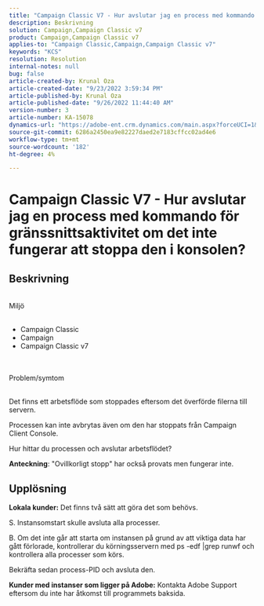 ```yaml
---
title: "Campaign Classic V7 - Hur avslutar jag en process med kommando för gränssnittsaktivitet om det inte fungerar att stoppa den i konsolen?"
description: Beskrivning
solution: Campaign,Campaign Classic v7
product: Campaign,Campaign Classic v7
applies-to: "Campaign Classic,Campaign,Campaign Classic v7"
keywords: "KCS"
resolution: Resolution
internal-notes: null
bug: false
article-created-by: Krunal Oza
article-created-date: "9/23/2022 3:59:34 PM"
article-published-by: Krunal Oza
article-published-date: "9/26/2022 11:44:40 AM"
version-number: 3
article-number: KA-15078
dynamics-url: "https://adobe-ent.crm.dynamics.com/main.aspx?forceUCI=1&pagetype=entityrecord&etn=knowledgearticle&id=722ce7b2-583b-ed11-9db0-000d3a5c1bcc"
source-git-commit: 6286a2450ea9e82227daed2e7183cffcc02ad4e6
workflow-type: tm+mt
source-wordcount: '182'
ht-degree: 4%

---
```


# Campaign Classic V7 - Hur avslutar jag en process med kommando för gränssnittsaktivitet om det inte fungerar att stoppa den i konsolen?

## Beskrivning

<br>Miljö<br><br>
- Campaign Classic
- Campaign
- Campaign Classic v7



<br><br>Problem/symtom<br><br>


Det finns ett arbetsflöde som stoppades eftersom det överförde filerna till servern.

Processen kan inte avbrytas även om den har stoppats från Campaign Client Console.

Hur hittar du processen och avslutar arbetsflödet?

<b>Anteckning</b>: &quot;Ovillkorligt stopp&quot; har också provats men fungerar inte.


## Upplösning

<b>Lokala kunder:</b>
Det finns två sätt att göra det som behövs.

S. Instansomstart skulle avsluta alla processer.

B. Om det inte går att starta om instansen på grund av att viktiga data har gått förlorade, kontrollerar du körningsservern med ps -edf |grep runwf och kontrollera alla processer som körs.

Bekräfta sedan process-PID och avsluta den.

<b>Kunder med instanser som ligger på Adobe:</b> Kontakta Adobe Support eftersom du inte har åtkomst till programmets baksida.
